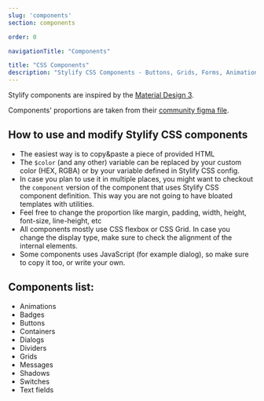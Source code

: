 ```yaml
---
slug: 'components'
section: components

order: 0

navigationTitle: "Components"

title: "CSS Components"
description: "Stylify CSS Components - Buttons, Grids, Forms, Animations, Switches and a lot more. Copy&Paste without a CSS framework."
---
```


Stylify components are inspired by the [Material Design 3](https://m3.material.io/).

Components' proportions are taken from their [community figma file](https://www.figma.com/file/DJMWYdOn4HyZ9GQqrGZfXD/Material-3-Design-Kit-(Community)?node-id=47909%3A2).

<note><template>
	Components expect that you have some kind of a "reset" stylesheet included in your page.
	For example [Normalize.css](https://necolas.github.io/normalize.css/).
	Also the `box-sizing:border-box` should be added on all elements.
</template></note>

## How to use and modify Stylify CSS components
- The easiest way is to copy&paste a piece of provided HTML
- The `$color` (and any other) variable can be replaced by your custom color (HEX, RGBA) or by your variable defined in Stylify CSS config.
- In case you plan to use it in multiple places, you might want to checkout the `component` version of the component that uses Stylify CSS component definition. This way you are not going to have bloated templates with utilities.
- Feel free to change the proportion like margin, padding, width, height, font-size, line-height, etc
- All components mostly use CSS flexbox or CSS Grid. In case you change the display type, make sure to check the alignment of the internal elements.
- Some components uses JavaScript (for example dialog), so make sure to copy it too, or write your own.

## Components list:
- <nuxt-link to="/snippets/components/animations">Animations</nuxt-link>
- <nuxt-link to="/snippets/components/badges">Badges</nuxt-link>
- <nuxt-link to="/snippets/components/buttons">Buttons</nuxt-link>
- <nuxt-link to="/snippets/components/containers">Containers</nuxt-link>
- <nuxt-link to="/snippets/components/dialogs">Dialogs</nuxt-link>
- <nuxt-link to="/snippets/components/dividers">Dividers</nuxt-link>
- <nuxt-link to="/snippets/components/grids">Grids</nuxt-link>
- <nuxt-link to="/snippets/components/messages">Messages</nuxt-link>
- <nuxt-link to="/snippets/components/shadows">Shadows</nuxt-link>
- <nuxt-link to="/snippets/components/switches">Switches</nuxt-link>
- <nuxt-link to="/snippets/components/text-fields">Text fields</nuxt-link>
